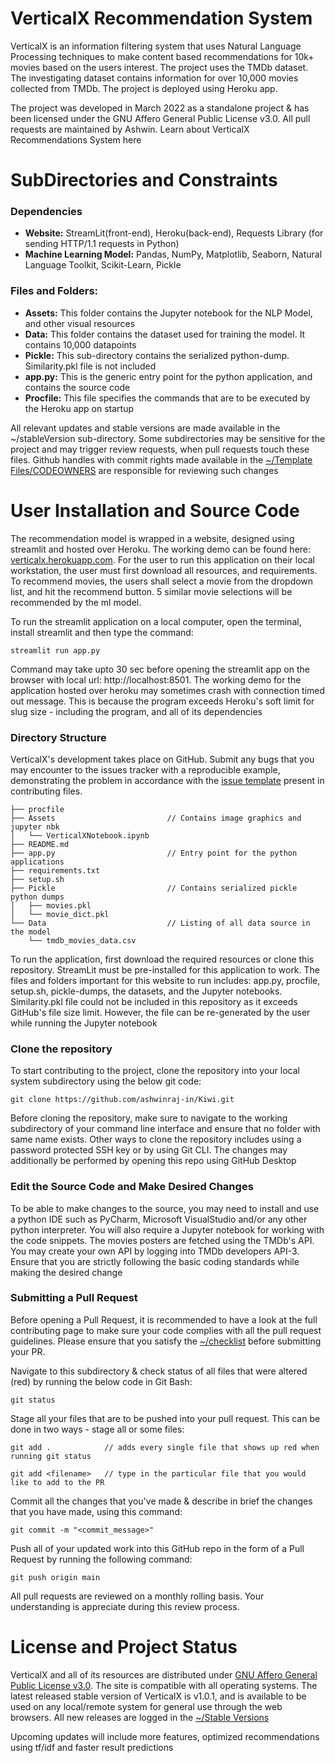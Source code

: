 # VerticalX Recommendation System

VerticalX is an information filtering system that uses Natural Language Processing techniques to make content based recommendations for 10k+ movies based on the users interest. 
The project uses the TMDb dataset. The investigating dataset contains information for over 10,000 movies collected from TMDb. The project is deployed using Heroku app.

The project was developed in March 2022 as a standalone project & has been licensed under the GNU Affero General Public License v3.0. All pull requests are maintained by Ashwin. Learn about VerticalX Recommendations System here

# SubDirectories and Constraints
### Dependencies
 - **Website:** StreamLit(front-end), Heroku(back-end), Requests Library (for sending HTTP/1.1 requests in Python)
 - **Machine Learning Model:** Pandas, NumPy, Matplotlib, Seaborn, Natural Language Toolkit, Scikit-Learn, Pickle

### Files and Folders:
- **Assets:** This folder contains the Jupyter notebook for the NLP Model, and other visual resources
- **Data:** This folder contains the dataset used for training the model. It contains 10,000 datapoints
- **Pickle:** This sub-directory contains the serialized python-dump. Similarity.pkl file is not included
- **app.py:** This is the generic entry point for the python application, and contains the source code 
- **Procfile:** This file specifies the commands that are to be executed by the Heroku app on startup

All relevant updates and stable versions are made available in the ~/stableVersion sub-directory. Some subdirectories may be sensitive for the project and may trigger 
review requests, when pull requests touch these files. Github handles with commit rights made available in the 
[~/Template Files/CODEOWNERS](https://github.com/ashwinraj-in/Kiwi/blob/main/Template%20Files/CODEOWNERS) are responsible for reviewing such changes

# User Installation and Source Code
The recommendation model is wrapped in a website, designed using streamlit and hosted over Heroku. The working demo can be found here: [verticalx.herokuapp.com](verticalx.herokuapp.com). 
For the user to run this application on their local workstation, the user must first download all resources, and requirements. To recommend  movies, the users shall  select a movie from the dropdown list, and hit the recommend button. 5 similar movie selections will be recommended by the ml model.

To run the streamlit application on a local computer, open the terminal, install streamlit and then type the command:
```
streamlit run app.py
```
Command may take upto 30 sec before opening the streamlit app on the browser with local url: http://localhost:8501. The working demo for the application hosted over heroku may sometimes crash with connection timed out message. This is because the program exceeds Heroku's soft limit for slug size - including
the program, and all of its dependencies

### Directory Structure
VerticalX's development takes place on GitHub. Submit any bugs that you may encounter to the issues tracker with a reproducible example, demonstrating the problem in accordance with the [issue template]() present in contributing files.
    
    ├── procfile
    ├── Assets                         // Contains image graphics and jupyter nbk
    │   └── VerticalXNotebook.ipynb
    ├── README.md                     
    ├── app.py                         // Entry point for the python applications
    ├── requirements.txt
    ├── setup.sh
    ├── Pickle                         // Contains serialized pickle python dumps
    │   ├── movies.pkl                    
    │   └── movie_dict.pkl             
    └── Data                           // Listing of all data source in the model
        └── tmdb_movies_data.csv
                             
To run the application, first download the required resources or clone this repository. StreamLit must be pre-installed for this application to work. The files and folders important for this website to run includes: app.py, procfile, setup.sh, pickle-dumps, the  datasets, and the Jupyter notebooks. Similarity.pkl file could not be included in this repository as it exceeds GitHub's file size limit. However, the file can be re-generated by the user while running the Jupyter notebook


### Clone the repository
To start contributing to the project, clone the repository into your local system subdirectory using the below git code:
```
git clone https://github.com/ashwinraj-in/Kiwi.git
```
Before cloning the repository, make sure to navigate to the working subdirectory of your command line interface and ensure that no folder with same name exists. Other ways to clone the repository includes using a password protected SSH key or by using Git CLI. The changes may additionally be performed by opening this repo using GitHub Desktop

### Edit the Source Code and Make Desired Changes
To be able to make changes to the source, you may need to install and use a python IDE such as PyCharm, Microsoft VisualStudio and/or any other python interpreter. You will also require a Jupyter notebook  for working with the code snippets. The movies posters are fetched using the TMDb's API. You may create your own API by logging into TMDb developers API-3. Ensure that you are strictly following the basic coding standards while making the desired change

### Submitting a Pull Request
Before opening a Pull Request, it is recommended to have a look at the full contributing page to make sure your code complies with all the pull request guidelines. Please ensure that you satisfy the [~/checklist](https://github.com/ashwinraj-in/Kiwi/tree/main/Template%20Files/PULL_REQUEST_TEMPLATE) before submitting your PR.

Navigate to this subdirectory & check status of all files that were altered (red) by running the below code in Git Bash:
```
git status
```
Stage all your files that are to be pushed into your pull request. This can be done in two ways - stage all or some files:
```
git add .            // adds every single file that shows up red when running git status
```
```
git add <filename>   // type in the particular file that you would like to add to the PR
```

Commit all the changes that you've made & describe in brief the changes that you have made, using this command:
```
git commit -m "<commit_message>"
```
Push all of your updated work into this GitHub repo in the form of a Pull Request by running the following command:
```
git push origin main
```
All pull requests are reviewed on a monthly rolling basis. Your understanding is appreciate during this review process.

# License and Project Status
VerticalX and all of its resources are distributed under [GNU Affero General Public License v3.0](https://github.com/ashwinraj-in/VerticalX/blob/main/LICENSE). The site is compatible with all operating systems. The latest released stable version of VerticalX is v1.0.1, and is available to be used on any local/remote system for general use through the web browsers. All new releases are logged in the [~/Stable Versions](https://github.com/ashwinraj-in/Kiwi/tree/main/stableVersions)

Upcoming updates will include more features, optimized recommendations using tf/idf and faster result predictions
